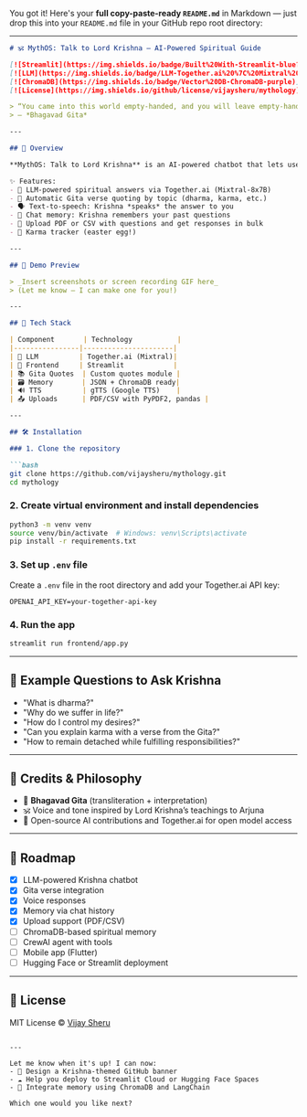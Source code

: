 You got it! Here's your **full copy-paste-ready `README.md`** in Markdown — just drop this into your `README.md` file in your GitHub repo root directory:

---

```markdown
# 🕉️ MythOS: Talk to Lord Krishna — AI-Powered Spiritual Guide

[![Streamlit](https://img.shields.io/badge/Built%20With-Streamlit-blue?logo=streamlit)](https://streamlit.io/)
[![LLM](https://img.shields.io/badge/LLM-Together.ai%20%7C%20Mixtral%208x7B-brightgreen)](https://www.together.ai)
[![ChromaDB](https://img.shields.io/badge/Vector%20DB-ChromaDB-purple)](https://www.trychroma.com/)
[![License](https://img.shields.io/github/license/vijaysheru/mythology)](https://github.com/vijaysheru/mythology)

> “You came into this world empty-handed, and you will leave empty-handed. What is yours today belonged to someone else yesterday.”  
> — *Bhagavad Gita*

---

## 🌟 Overview

**MythOS: Talk to Lord Krishna** is an AI-powered chatbot that lets users ask spiritual, personal, or philosophical questions and receive guidance inspired by the **Bhagavad Gita** — spoken in the voice of **Lord Krishna**.

✨ Features:
- 🔮 LLM-powered spiritual answers via Together.ai (Mixtral-8x7B)
- 📜 Automatic Gita verse quoting by topic (dharma, karma, etc.)
- 🗣️ Text-to-speech: Krishna *speaks* the answer to you
- 🧠 Chat memory: Krishna remembers your past questions
- 📁 Upload PDF or CSV with questions and get responses in bulk
- 🙏 Karma tracker (easter egg!)

---

## 📸 Demo Preview

> _Insert screenshots or screen recording GIF here_  
> (Let me know — I can make one for you!)

---

## 🚀 Tech Stack

| Component       | Technology           |
|----------------|----------------------|
| 🧠 LLM          | Together.ai (Mixtral)|
| 🎨 Frontend     | Streamlit            |
| 📚 Gita Quotes  | Custom quotes module |
| 🗃️ Memory       | JSON + ChromaDB ready|
| 🔊 TTS          | gTTS (Google TTS)    |
| 📤 Uploads      | PDF/CSV with PyPDF2, pandas |

---

## 🛠️ Installation

### 1. Clone the repository

```bash
git clone https://github.com/vijaysheru/mythology.git
cd mythology
```

### 2. Create virtual environment and install dependencies

```bash
python3 -m venv venv
source venv/bin/activate  # Windows: venv\Scripts\activate
pip install -r requirements.txt
```

### 3. Set up `.env` file

Create a `.env` file in the root directory and add your Together.ai API key:

```env
OPENAI_API_KEY=your-together-api-key
```

### 4. Run the app

```bash
streamlit run frontend/app.py
```

---

## 🧪 Example Questions to Ask Krishna

- "What is dharma?"
- "Why do we suffer in life?"
- "How do I control my desires?"
- "Can you explain karma with a verse from the Gita?"
- "How to remain detached while fulfilling responsibilities?"

---

## 🧘 Credits & Philosophy

- 📖 **Bhagavad Gita** (transliteration + interpretation)
- 🕉️ Voice and tone inspired by Lord Krishna’s teachings to Arjuna
- 🙏 Open-source AI contributions and Together.ai for open model access

---

## 🔮 Roadmap

- [x] LLM-powered Krishna chatbot
- [x] Gita verse integration
- [x] Voice responses
- [x] Memory via chat history
- [x] Upload support (PDF/CSV)
- [ ] ChromaDB-based spiritual memory
- [ ] CrewAI agent with tools
- [ ] Mobile app (Flutter)
- [ ] Hugging Face or Streamlit deployment

---

## 📄 License

MIT License © [Vijay Sheru](https://github.com/vijaysheru)
```

---

Let me know when it's up! I can now:
- 🎨 Design a Krishna-themed GitHub banner
- ☁️ Help you deploy to Streamlit Cloud or Hugging Face Spaces
- 🧠 Integrate memory using ChromaDB and LangChain

Which one would you like next?
